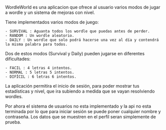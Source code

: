 WordleWorld es una aplicacion que ofrece al usuario varios modos de jugar a wordle y un sistema de mejoras con nivel. 

Tiene implementados varios modos de juego: 

    - SURVIVAL : Aguanta todos los wordle que puedas antes de perder.
    - RANDOM : Un wordle aleatorio.
    - DAILY : Un wordle que solo podrá hacerse una vez al día y contendrá la misma palabra para todos.

Dos de estos modos (Survival y Daily) pueden jugarse en diferentes dificultades: 

    - FACIL : 4 letras 4 intentos.
    - NORMAL : 5 letras 5 intentos.
    - DIFÍCIL : 6 letras 6 intentos.

La aplicación permitira el inicio de sesión, para poder mostrar tus estadísticas y nivel, que ira subiendo a medida que se vayan resolviendo wordles.

Por ahora el sistema de usuarios no esta implementado y la api no esta terminada por lo que para iniciar sesión se puede poner cualquier nombre y contraseña. Los datos que se muestren en el perfil seran simplemente de prueba.



